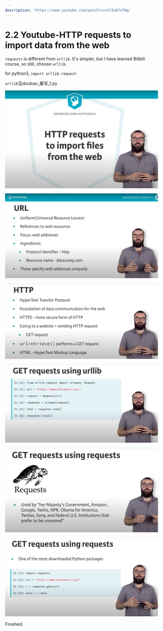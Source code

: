 ```yaml
---
description: 'https://www.youtube.com/watch?v=v5TIu67oTWg'
---
```


# 2.2 Youtube-HTTP requests to import data from the web

`requests` is different from `urllib`. It's simpler, but I have learned Bilibili course, so still, choose `urllib`.

for python3, `import urllib.request` 

`urllib`见douban\_重写\_1.py

![](../../.gitbook/assets/ping-mu-kuai-zhao-20201106-xia-wu-6.35.52.png)

![](../../.gitbook/assets/ping-mu-kuai-zhao-20201106-xia-wu-6.36.05.png)

![](../../.gitbook/assets/ping-mu-kuai-zhao-20201106-xia-wu-6.36.18.png)

![](../../.gitbook/assets/ping-mu-kuai-zhao-20201106-xia-wu-6.36.29.png)

![](../../.gitbook/assets/ping-mu-kuai-zhao-20201106-xia-wu-6.36.41.png)

![](../../.gitbook/assets/ping-mu-kuai-zhao-20201106-xia-wu-6.36.51.png)

Finished.



